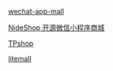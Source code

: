 

[wechat-app-mall](https://github.com/EastWorld/wechat-app-mall)


[NideShop 开源微信小程序商城](https://github.com/tumobi/nideshop)


[TPshop](http://www.tp-shop.cn/download/)

[litemall](https://github.com/linlinjava/litemall)
